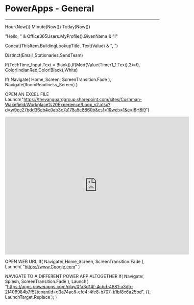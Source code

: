 # PowerApps - General
___

Hour(Now())
Minute(Now())
Today(Now())


"Hello, " & Office365Users.MyProfile().GivenName & "!"


Concat(ThisItem.BuildingLookupTitle, Text(Value) & ", ")


Distinct(Email_Stationaries,SendTeam)


If(TechTime_Input.Text = Blank(),If(Mod(Value(Timer1_1.Text),2)=0, Color!IndianRed,Color!Black),White)





If(
    Navigate(
        Home_Screen,
        ScreenTransition.Fade
    ),
    Navigate(RoomReadiness_Screen)
)





OPEN AN EXCEL FILE
Launch("https://thevanguardgroup.sharepoint.com/sites/Cushman-Wakefield/Workplace%20Experience/Loop_v2.xlsx?d=w9ee27bdd36eb4e0ab3c7a178a5c8860b&csf=1&web=1&e=l8H8i9")


<iframe src="https://www.google.com/maps/embed?pb=!1m18!1m12!1m3!1d172770.85514680235!2d-111.92469214189454!3d33.46670648649417!2m3!1f0!2f0!3f0!3m2!1i1024!2i768!4f13.1!3m3!1m2!1s0x872b08d9a7772c97%3A0x26d2e412188fe618!2sScottsdale%2C%20AZ!5e0!3m2!1sen!2sus!4v1658953650485!5m2!1sen!2sus" width="600" height="450" style="border:0;" allowfullscreen="" loading="lazy" referrerpolicy="no-referrer-when-downgrade"></iframe>


OPEN WEB URL
If(
    Navigate(
        Home_Screen,
        ScreenTransition.Fade
    ),
Launch(
    "https://www.Google.com"
)




NAVIGATE TO A DIFFERENT POWER APP ALTOGETHER
If(
    Navigate(
        Splash,
        ScreenTransition.Fade
    ),
    Launch(
    "https://apps.powerapps.com/play/0fa3d14f-4cbd-4881-a3db-2f406984b7f5?tenantId=d3a74ac8-efe4-4fe8-b707-b1bf8c6a25bd", 
    {},
    LaunchTarget.Replace 
    );
)
